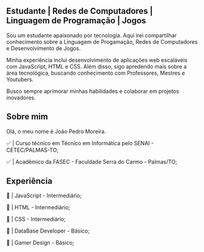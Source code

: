 ## Estudante | Redes de Computadores | Linguagem de Programação | Jogos

Sou um estudante apaixonado por tecnologia. Aqui irei compartilhar conhecimento sobre a Linguagem de Progamação, Redes de Computadores e Desenvolvimento de Jogos.

Minha experiência inclui desenvolvimento de aplicações web escaláveis com JavaScript, HTML e CSS. Além disso, sigo apredendo mais sobre a área tecnológica, buscando conhecimento com Professores, Mestres e Youtubers.

Busco sempre aprimorar minhas habilidades e colaborar em projetos inovadores.

## Sobre mim

Olá, o meu nome é João Pedro Moreira.

✅ |   Curso técnico em Técnico em Informática pelo SENAI - CETEC/PALMAS-TO;

✅ |   Acadêmico da FASEC - Faculdade Serra do Carmo - Palmas/TO;  

## Experiência

🔸 |   JavaScript - Intermediário;

🔸 |   HTML - Intermediário;

🔸 |   CSS - Intermediário;

🔹 |   DataBase Developer - Básico;

🔹 |   Gamer Design - Básico;
